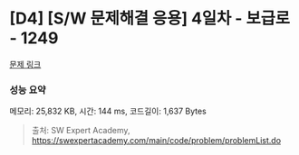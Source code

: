# [D4] [S/W 문제해결 응용] 4일차 - 보급로 - 1249 

[문제 링크](https://swexpertacademy.com/main/code/problem/problemDetail.do?contestProbId=AV15QRX6APsCFAYD) 

### 성능 요약

메모리: 25,832 KB, 시간: 144 ms, 코드길이: 1,637 Bytes



> 출처: SW Expert Academy, https://swexpertacademy.com/main/code/problem/problemList.do